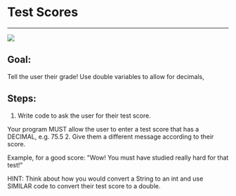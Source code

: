 

# Test Scores

<hr/>
<img src="./images/testScore.png"/>

## Goal:

Tell the user their grade! Use double variables to allow for decimals,

## Steps:

1. Write code to ask the user for their test score.

Your program MUST allow the user to enter a test score that has a DECIMAL, e.g. 75.5
2. Give them a different message according to their score.

Example, for a good score: "Wow! You must have studied really hard for that test!"

HINT: Think about how you would convert a String to an int and use SIMILAR code to convert their test score to a double.



